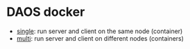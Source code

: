 # DAOS docker

* [single](/single): run server and client on the same node (container)
* [multi](/single): run server and client on different nodes (containers)
